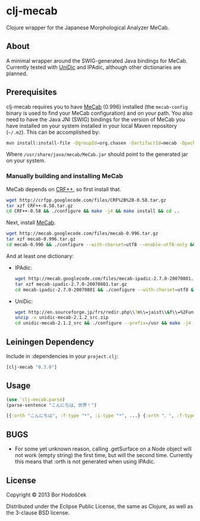 # clj-mecab

Clojure wrapper for the Japanese Morphological Analyzer MeCab.

## About

A minimal wrapper around the SWIG-generated Java bindings for MeCab.
Currently tested with [UniDic](http://en.sourceforge.jp/projects/unidic/) and IPAdic, although other dictionaries are planned.

## Prerequisites

clj-mecab requires you to have [MeCab](https://code.google.com/p/mecab/) (0.996) installed (the `mecab-config` binary is used to find your MeCab configuration) and on your path.
You also need to have the Java JNI (SWIG) bindings for the version of MeCab you have installed on your system installed in your local Maven repository (`~/.m2`).
This can be accomplished by:

```bash
mvn install:install-file -DgroupId=org.chasen -DartifactId=mecab -Dpackaging=jar -Dversion=0.996 -Dfile=/usr/share/java/mecab/MeCab.jar -DgeneratePom=true
```

Where `/usr/share/java/mecab/MeCab.jar` should point to the generated jar on your system.

### Manually building and installing MeCab

MeCab depends on [CRF++](http://crfpp.sourceforge.net/), so first install that.

```bash
wget http://crfpp.googlecode.com/files/CRF%2B%2B-0.58.tar.gz
tar xzf CRF++-0.58.tar.gz
cd CRF++-0.58 && ./configure && make -j4 && make install && cd ..
```

Next, install [MeCab](http://code.google.com/p/mecab/).

```bash
wget http://mecab.googlecode.com/files/mecab-0.996.tar.gz
tar xzf mecab-0.996.tar.gz
cd mecab-0.996 && ./configure --with-charset=utf8 --enable-utf8-only && make -j4 && make install && cd ..
```

And at least one dictionary:

-   IPAdic:

    ```bash
    wget http://mecab.googlecode.com/files/mecab-ipadic-2.7.0-20070801.tar.gz
    tar xzf mecab-ipadic-2.7.0-20070801.tar.gz
    cd mecab-ipadic-2.7.0-20070801 && ./configure --with-charset=utf8 && make -j4 && make install && cd ..
    ```

-   UniDic:

    ```bash
    wget http://en.sourceforge.jp/frs/redir.php\\?m\\=jaist\\&f\\=%2Funidic%2F58338%2Funidic-mecab-2.1.2_src.zip
    unzip -x unidic-mecab-2.1.2_src.zip
    cd unidic-mecab-2.1.2_src && ./configure --prefix=/usr && make -j4 && make install && cd ..
    ```

## Leiningen Dependency

Include in :dependencies in your `project.clj`:

```clojure
[clj-mecab "0.3.0"]
```

## Usage

```clojure
(use 'clj-mecab.parse)
(parse-sentence "こんにちは、世界！")

[{:orth "こんにちは", :f-type "*", :i-type "*", ...} {:orth "、", :f-type "*", :i-type "*", ...} {:orth "世界", :f-type "*", :i-type "*", ...} ...]
```

## BUGS

-   For some yet unknown reason, calling .getSurface on a Node object will not work (empty string) the first time, but will the second time.
    Currently this means that :orth is not generated when using IPAdic.

## License

Copyright © 2013 Bor Hodošček

Distributed under the Eclipse Public License, the same as Clojure, as well as the 3-clause BSD license.
